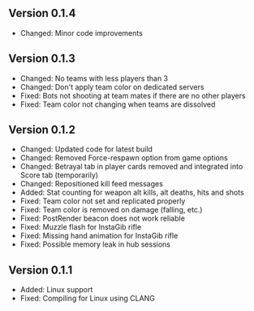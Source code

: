 Version 0.1.4
--------------------------------------
- Changed: Minor code improvements

Version 0.1.3
--------------------------------------
- Changed: No teams with less players than 3
- Changed: Don't apply team color on dedicated servers
- Fixed: Bots not shooting at team mates if there are no other players
- Fixed: Team color not changing when teams are dissolved

Version 0.1.2
--------------------------------------
- Changed: Updated code for latest build
- Changed: Removed Force-respawn option from game options
- Changed: Betrayal tab in player cards removed and integrated into Score tab (temporarily)
- Changed: Repositioned kill feed messages
- Added: Stat counting for weapon alt kills, alt deaths, hits and shots
- Fixed: Team color not set and replicated properly
- Fixed: Team color is removed on damage (falling, etc.)
- Fixed: PostRender beacon does not work reliable
- Fixed: Muzzle flash for InstaGib rifle
- Fixed: Missing hand animation for InstaGib rifle
- Fixed: Possible memory leak in hub sessions

Version 0.1.1
--------------------------------------
- Added: Linux support
- Fixed: Compiling for Linux using CLANG
